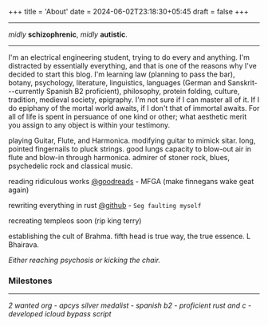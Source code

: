 +++
title = 'About'
date = 2024-06-02T23:18:30+05:45
draft = false
+++

- - -
*midly* **schizophrenic**, *midly* **autistic**.
- - -

I'm an electrical engineering student, trying to do every and anything. I'm distracted by essentially everything, and that is one of the reasons why I've decided to start this blog. I'm learning law (planning to pass the bar), botany, psychology, literature, linguistics, languages (German and Sanskrit---currently Spanish B2 proficient), philosophy, protein folding, culture, tradition, medieval society, epigraphy. I'm not sure if I can master all of it. If I do epiphany of the mortal world awaits, if I don't that of immortal awaits. For all of life is spent in persuance of one kind or other; what aesthetic merit you assign to any object is within your testimony. 

playing Guitar, Flute, and Harmonica. modifying guitar to mimick sitar. long, pointed fingernails to pluck strings. good lungs capacity to blow-out air in flute and blow-in through harmonica. admirer of stoner rock, blues, psychedelic rock and classical music.

reading ridiculous works [@goodreads](https://goodreads.com/CroxxN) - MFGA (make finnegans wake geat again)

rewriting everything in rust [@github](https://github.com/CroxxN) - `Seg faulting myself`

recreating templeos soon (rip king terry)

establishing the cult of Brahma. fifth head is true way, the true essence. L Bhairava.

*Either reaching psychosis or kicking the chair.*

### Milestones
- - -
*2 wanted org - apcys silver medalist - spanish b2 - proficient rust and c - developed icloud bypass script*
